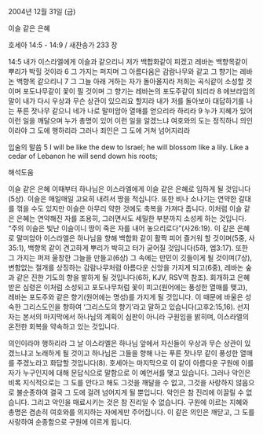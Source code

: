 2004년 12월 31일 (금)

이슬 같은 은혜



호세아 14:5 - 14:9 / 새찬송가 233 장


14:5 내가 이스라엘에게 이슬과 같으리니 저가 백합화같이 피겠고 레바논 백향목같이 뿌리가 박힐 것이라 6 그 가지는 퍼지며 그 아름다움은 감람나무와 같고 그 향기는 레바논 백향목 같으리니 7 그 그늘 아래 거하는 자가 돌아올지라 저희는 곡식같이 소성할 것이며 포도나무같이 꽃이 필 것이며 그 향기는 레바논의 포도주같이 되리라 8 에브라임의 말이 내가 다시 우상과 무슨 상관이 있으리요 할지라 내가 저를 돌아보아 대답하기를 나는 푸른 잣나무 같으니 네가 나로 말미암아 열매를 얻으리라 하리라 9 누가 지혜가 있어 이런 일을 깨달으며 누가 총명이 있어 이런 일을 알겠느냐 여호와의 도는 정직하니 의인이라야 그 도에 행하리라 그러나 죄인은 그 도에 거쳐 넘어지리라

입술의 말씀
5 I will be like the dew to Israel; he will blossom like a lily. Like a cedar of Lebanon he will send down his roots;

해석도움





이슬 같은 은혜
이때부터 하나님은 이스라엘에게 이슬 같은 은혜로 임하게 될 것입니다(5상). 이슬은 매일매일 고요히 내려서 땅을 적십니다. 또한 비나 소나기는 연약한 갈대를 꺾을 수도 있지만 이슬은 아무리 약한 것에도 축복을 가져다 줍니다. 이처럼 이슬 같은 은혜는 연약해진 자를 조용히, 그러면서도 세밀한 부분까지 소성케 하는 것입니다. “주의 이슬은 빛난 이슬이니 땅이 죽은 자를 내어 놓으리로다”(사26:19). 이 같은 은혜로 말미암아 이스라엘은 하나님을 향해 백합화 같이 활짝 피어 즐거워 할 것이며(5중, 사35:1), 백향목 같이 견고하게 뿌리가 박히고 터가 굳어질 것입니다(5하, 엡3:17). 또한 그 가지는 퍼져 울창한 그늘을 만들고(6상) 그 속에는 만민이 깃들이게 될 것이며(7상), 변함없는 절개를 상징하는 감람나무처럼 아름다운 신앙을 가지게 되고(6중), 레바논 숲과 같은 진한 기도의 향을 발하게 될 것입니다(6하, KJV, RSV역 참조). 회개하고 은혜 받은 심령은 이처럼 소성되고 포도나무처럼 꽃이 피고(원어에는 풍성한 열매를 맺고), 레바논 포도주와 같은 향기(원어에는 명성)를 가지게 될 것입니다. 이 때문에 바울은 성숙한 그리스도인을 향하여 ‘그리스도의 향기’라고 말하고 있습니다(고후2:15,16). 선지자는 본서의 마지막에서 하나님의 계획이 심판이 아니라 구원임을 밝히며, 이스라엘의 온전한 회복을 약속하고 있는 것입니다.   

의인이라야 행하리라
그 날 이스라엘은 하나님 앞에서 자신들이 우상과 무슨 상관이 있겠느냐고 노래하게 될 것이고 하나님은 그들을 향해 나는 푸른 잣나무 같이 풍성한 열매를 주겠노라고 화답할 것입니다(8). 호세아는 마지막으로 이 같이 아름다운 구원에 이를 자가 누구인지에 대해 문답식으로 말함으로 이 예언서를 맺고 있습니다. 그러나 악인은 비록 지식적으로는 그 도를 안다고 해도 그것을 깨달을 수 없고, 그것을 사랑하지 않음으로 불순종하여 결국 그 도에 걸려 넘어지게 될 뿐입니다. 악인은 참 진리에 이끌릴 수 없습니다. 그리고 악인을 매료시키는 것은 참 진리일 수 없습니다. 구원에 이르는 지혜와 총명은 겸손히 여호와를 의지하는 자에게만 주어집니다. 이 같은 의인은 깨닫고, 그 도를 사랑하여 순종함으로 구원에 이르게 됩니다.